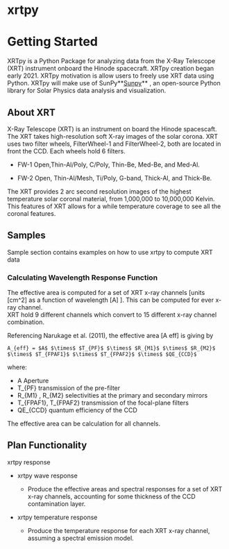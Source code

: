 # xrtpy


Getting Started
===============

XRTpy is a Python Package for analyzing data from the X-Ray Telescope (XRT)
instrument onboard the Hinode spacecraft. XRTpy creation began early 2021. 
XRTpy motivation is allow users to freely use XRT data using Python. 
XRTpy will make use of SunPy**[Sunpy](https://sunpy.org/)** , an 
open-source Python library for Solar Physics data analysis and visualization.


About XRT
---------

X-Ray Telescope (XRT) is an instrument on board the Hinode spacescaft. The
XRT takes high-resolution soft X-ray images of the solar corona. XRT uses
two filter wheels, FilterWheel-1 and FilterWheel-2, both are located in 
front the CCD. Each wheels hold 6 filters. 

- FW-1 Open,Thin-Al/Poly, C/Poly, Thin-Be, Med-Be, and Med-Al.
 
- FW-2 Open, Thin-Al/Mesh, Ti/Poly, G-band, Thick-Al, and  Thick-Be. 

The XRT provides 2 arc second resolution images of the highest
temperature solar coronal material, from 1,000,000 to 10,000,000 Kelvin.
This features of XRT allows for a while temperature coverage to see all 
the coronal features. 


Samples 
-------
Sample section contains examples on how to use xrtpy to compute XRT data


### Calculating Wavelength Response Function


The effective area is computed for a set of XRT x-ray channels [units [cm^2]
as a function of wavelength [A] ]. This can be computed for ever x-ray channel.  
XRT hold 9 different channels which convert to 15 different x-ray channel combination. 


Referencing Narukage et al. (2011), the effective area [A eff] is giving by 

	A_{eff} = $A$ $\times$ $T_{PF}$ $\times$ $R_{M1}$ $\times$ $R_{M2}$ $\times$ $T_{FPAF1}$ $\times$ $T_{FPAF2}$ $\times$ $QE_{CCD}$

where: 
- A Aperture
- T_{PF} transmission of the pre-filter
- R_{M1} , R_{M2} selectivities at the primary and secondary mirrors
- T_{FPAF1}, T_{FPAF2} transmission of the focal-plane filters 
- QE_{CCD} quantum efficiency of the CCD


The effective area can be calculation for all channels. 




Plan Functionality
------------------

xrtpy response
 
- xrtpy wave response 

	- Produce the effective areas and spectral responses for a set of 
	  XRT x-ray channels, accounting for some thickness of the CCD
	  contamination layer. 
	
- xrtpy temperature response
 
	- Produce the temperature response for each XRT x-ray channel,
	  assuming a spectral emission model. 


